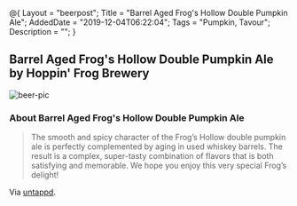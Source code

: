 @{
 Layout = "beerpost";
 Title = "Barrel Aged Frog's Hollow Double Pumpkin Ale";
 AddedDate = "2019-12-04T06:22:04";
 Tags = "Pumpkin, Tavour";
 Description = "";
 }
 

## Barrel Aged Frog's Hollow Double Pumpkin Ale by Hoppin' Frog Brewery

![beer-pic]

### About Barrel Aged Frog's Hollow Double Pumpkin Ale

> The smooth and spicy character of the Frog’s Hollow double pumpkin ale is perfectly complemented by aging in used whiskey barrels. The result is a complex, super-tasty combination of flavors that is both satisfying and memorable. We hope you enjoy this very special Frog’s delight!

Via [untappd][untappd-url].

[untappd-url]: <https://untappd.com//b/hoppin-frog-brewery-barrel-aged-frog-s-hollow-double-pumpkin-ale/225765>
[beer-pic]: https://jasonpowley.com/assets/img/2019-12-04-barrel-aged-frogs-hollow-double-pumpkin-ale.jpeg "Barrel Aged Frog's Hollow Double Pumpkin Ale by Hoppin' Frog Brewery"
